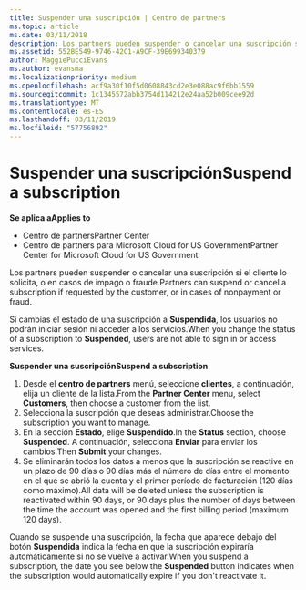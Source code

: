 ```yaml
---
title: Suspender una suscripción | Centro de partners
ms.topic: article
ms.date: 03/11/2018
description: Los partners pueden suspender o cancelar una suscripción si el cliente lo solicita, o en casos de impago o fraude.
ms.assetid: 552BE549-9746-42C1-A9CF-39E699340379
author: MaggiePucciEvans
ms.author: evansma
ms.localizationpriority: medium
ms.openlocfilehash: acf9a30f10f5d0608843cd2e3e088ac9f6bb1559
ms.sourcegitcommit: 1c1345572abb3754d114212e24aa52b009cee92d
ms.translationtype: MT
ms.contentlocale: es-ES
ms.lasthandoff: 03/11/2019
ms.locfileid: "57756892"
---
```

# <a name="suspend-a-subscription"></a><span data-ttu-id="2d11a-103">Suspender una suscripción</span><span class="sxs-lookup"><span data-stu-id="2d11a-103">Suspend a subscription</span></span>

<span data-ttu-id="2d11a-104">**Se aplica a**</span><span class="sxs-lookup"><span data-stu-id="2d11a-104">**Applies to**</span></span>

-  <span data-ttu-id="2d11a-105">Centro de partners</span><span class="sxs-lookup"><span data-stu-id="2d11a-105">Partner Center</span></span>
-  <span data-ttu-id="2d11a-106">Centro de partners para Microsoft Cloud for US Government</span><span class="sxs-lookup"><span data-stu-id="2d11a-106">Partner Center for Microsoft Cloud for US Government</span></span>


<span data-ttu-id="2d11a-107">Los partners pueden suspender o cancelar una suscripción si el cliente lo solicita, o en casos de impago o fraude.</span><span class="sxs-lookup"><span data-stu-id="2d11a-107">Partners can suspend or cancel a subscription if requested by the customer, or in cases of nonpayment or fraud.</span></span>

<span data-ttu-id="2d11a-108">Si cambias el estado de una suscripción a **Suspendida**, los usuarios no podrán iniciar sesión ni acceder a los servicios.</span><span class="sxs-lookup"><span data-stu-id="2d11a-108">When you change the status of a subscription to **Suspended**, users are not able to sign in or access services.</span></span>

<span data-ttu-id="2d11a-109">**Suspender una suscripción**</span><span class="sxs-lookup"><span data-stu-id="2d11a-109">**Suspend a subscription**</span></span>

1.  <span data-ttu-id="2d11a-110">Desde el **centro de partners** menú, seleccione **clientes**, a continuación, elija un cliente de la lista.</span><span class="sxs-lookup"><span data-stu-id="2d11a-110">From the **Partner Center** menu, select **Customers**, then choose a customer from the list.</span></span>
2.  <span data-ttu-id="2d11a-111">Selecciona la suscripción que deseas administrar.</span><span class="sxs-lookup"><span data-stu-id="2d11a-111">Choose the subscription you want to manage.</span></span>
3.  <span data-ttu-id="2d11a-112">En la sección **Estado**, elige **Suspendido**.</span><span class="sxs-lookup"><span data-stu-id="2d11a-112">In the **Status** section, choose **Suspended**.</span></span> <span data-ttu-id="2d11a-113">A continuación, selecciona **Enviar** para enviar los cambios.</span><span class="sxs-lookup"><span data-stu-id="2d11a-113">Then **Submit** your changes.</span></span>
4.  <span data-ttu-id="2d11a-114">Se eliminarán todos los datos a menos que la suscripción se reactive en un plazo de 90 días o 90 días más el número de días entre el momento en el que se abrió la cuenta y el primer período de facturación (120 días como máximo).</span><span class="sxs-lookup"><span data-stu-id="2d11a-114">All data will be deleted unless the subscription is reactivated within 90 days, or 90 days plus the number of days between the time the account was opened and the first billing period (maximum 120 days).</span></span>

<span data-ttu-id="2d11a-115">Cuando se suspende una suscripción, la fecha que aparece debajo del botón **Suspendida** indica la fecha en que la suscripción expiraría automáticamente si no se vuelve a activar.</span><span class="sxs-lookup"><span data-stu-id="2d11a-115">When you suspend a subscription, the date you see below the **Suspended** button indicates when the subscription would automatically expire if you don't reactivate it.</span></span> 
